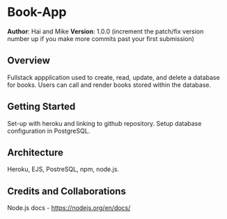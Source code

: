 # Book-App

**Author**: Hai and Mike
**Version**: 1.0.0 (increment the patch/fix version number up if you make more commits past your first submission)

## Overview
Fullstack appplication used to create, read, update, and delete a database for books. Users can call and render books stored within the database.

## Getting Started
Set-up with heroku and linking to github repository. Setup database configuration in PostgreSQL. 

## Architecture
Heroku, EJS, PostreSQL, npm, node.js.

## Credits and Collaborations
Node.js docs - https://nodejs.org/en/docs/
